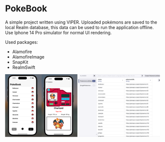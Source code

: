 # PokeBook

A simple project written using VIPER. Uploaded pokémons are saved to the local Realm database, this data can be used to run the application offline.
Use Iphone 14 Pro simulator for normal UI rendering.

Used packages:
- Alamofire
- AlamofireImage
- SnapKit
- RealmSwift

![PokemonMain](https://github.com/pzhurkevich/PokeBook/blob/main/PokemonMain.png?raw=true)



